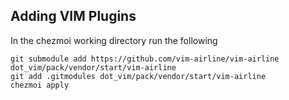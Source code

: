 ## Adding VIM Plugins

In the chezmoi working directory run the following

```
git submodule add https://github.com/vim-airline/vim-airline dot_vim/pack/vendor/start/vim-airline
git add .gitmodules dot_vim/pack/vendor/start/vim-airline
chezmoi apply
```

